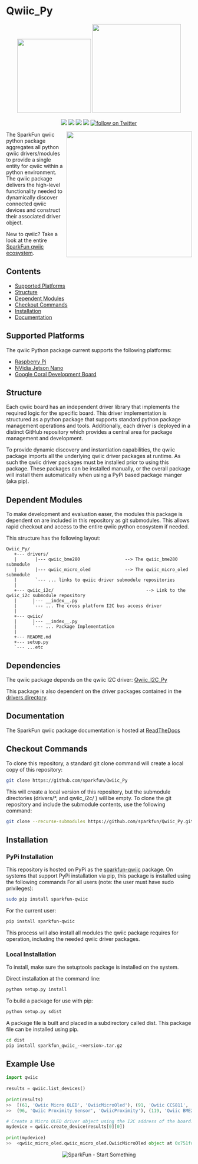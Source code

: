 Qwiic_Py
========

<p align="center">
   <img src="https://cdn.sparkfun.com/assets/custom_pages/2/7/2/qwiic-logo-registered.jpg"  width=200>  
   <img src="https://www.python.org/static/community_logos/python-logo-master-v3-TM.png"  width=240>   
</p>
<p align="center">
	<a href="https://pypi.org/project/sparkfun-qwiic/" alt="Package">
		<img src="https://img.shields.io/pypi/pyversions/sparkfun_qwiic.svg" /></a>
	<a href="https://github.com/sparkfun/Qwiic_Py/issues" alt="Issues">
		<img src="https://img.shields.io/github/issues/sparkfun/Qwiic_Py.svg" /></a>
	<a href="https://qwiic-py.readthedocs.io/en/latest/index.html" alt="Documentation">
		<img src="https://readthedocs.org/projects/qwiic-py/badge/?version=latest&style=flat" /></a>
	<a href="https://github.com/sparkfun/Qwiic_Py/blob/master/LICENSE" alt="License">
		<img src="https://img.shields.io/badge/license-MIT-blue.svg" /></a>
	<a href="https://twitter.com/intent/follow?screen_name=sparkfun">
        	<img src="https://img.shields.io/twitter/follow/sparkfun.svg?style=social&logo=twitter"
           	 alt="follow on Twitter"></a>
	
</p>

<img src="https://cdn.sparkfun.com//assets/parts/1/3/8/7/9/Qwiic_pHAT_Pi-3-B-Plus.jpg"  align="right" width=340> 

The SparkFun qwiic python package aggregates all python qwiic drivers/modules to provide a single entity for qwiic within a python environment. The qwiic package delivers the high-level functionality needed to dynamically discover connected qwiic devices and construct their associated driver object.

New to qwiic? Take a look at the entire [SparkFun qwiic ecosystem](https://www.sparkfun.com/qwiic).

## Contents

* [Supported Platforms](#supported-platforms)
* [Structure](#structure)
* [Dependent Modules](#dependent-modules)
* [Checkout Commands](#checkout-commands)
* [Installation](#installation)
* [Documentation](#documentation)

Supported Platforms
--------------------
The qwiic Python package current supports the following platforms:
* [Raspberry Pi](https://www.sparkfun.com/search/results?term=raspberry+pi)
* [NVidia Jetson Nano](https://www.sparkfun.com/products/15297)
* [Google Coral Development Board](https://www.sparkfun.com/products/15318)


Structure
-------------
Each qwiic board has an independent driver library that implements the required logic for the specific board. This driver implementation is structured as a python package that supports standard python package management operations and tools. Additionally, each driver is deployed in a distinct GitHub repository which provides a central area for package management and development.

To provide dynamic discovery and instantiation capabilities, the qwiic package imports all the underlying qwiic driver packages at runtime. As such the qwiic driver packages must be installed prior to using this package. These packages can be installed manually, or the overall package will install them automatically when using a PyPi based package manger (aka pip).

Dependent Modules
------------------
To make development and evaluation easer, the modules this package is dependent on are included in this repository as git submodules. This allows rapid checkout and access to the entire qwiic python ecosystem if needed. 

This structure has the following layout:
```
Qwiic_Py/
   +--- drivers/
   |       |--- qwiic_bme280			     --> The qwiic_bme280 submodule
   |       |--- qwiic_micro_oled		     --> The qwiic_micro_oled submodule
   |       `--- ... links to qwiic driver submodule repositories
   |
   +--- qwiic_i2c/                                   --> Link to the qwiic_i2c submodule repository
   |      |--- __index__.py
   |      `--- ... The cross platform I2C bus access driver 
   |
   +--- qwiic/
   |      |--- __index__.py
   |      `--- ... Package Implementation
   |
   +--- README.md
   +--- setup.py
   `--- ...etc

```

Dependencies
-------------
The qwiic package depends on the qwiic I2C driver: 
[Qwiic_I2C_Py](https://github.com/sparkfun/Qwiic_I2C_Py)

This package is also dependent on the driver packages contained in the [drivers directory](https://github.com/sparkfun/Qwiic_Py/tree/master/drivers).

Documentation
--------------
The SparkFun qwiic package documentation is hosted at [ReadTheDocs](https://qwiic-py.readthedocs.io/en/latest/index.html)


Checkout Commands
------------------
To clone this repository, a standard git clone command will create a local copy of this repository:
```sh
git clone https://github.com/sparkfun/Qwiic_Py
```

This will create a local version of this repository, but the submodule directories (drivers/*, and qwiic_i2c/ ) will be empty. To clone the git repository and include the submodule contents, use the following command:
```sh
git clone --recurse-submodules https://github.com/sparkfun/Qwiic_Py.git 
```

Installation
-------------
### PyPi Installation
This repository is hosted on PyPi as the [sparkfun-qwiic](https://pypi.org/project/sparkfun-qwiic/) package. On systems that support PyPi installation via pip, this package is installed using the following commands
For all users (note: the user must have sudo privileges):
```sh
sudo pip install sparkfun-qwiic
```
For the current user:
```sh
pip install sparkfun-qwiic
```

This process will also install all modules the qwiic package requires for operation, including the needed qwiic driver packages.
### Local Installation
To install, make sure the setuptools package is installed on the system.

Direct installation at the command line:
```sh
python setup.py install
```

To build a package for use with pip:
```sh
python setup.py sdist
 ```
A package file is built and placed in a subdirectory called dist. This package file can be installed using pip.
```sh
cd dist
pip install sparkfun_qwiic_-<version>.tar.gz
```

Example Use
--------------
```python
import qwiic
		
results = qwiic.list_devices()
		
print(results)
>>	[(61, 'Qwiic Micro OLED', 'QwiicMicroOled'), (91, 'Qwiic CCS811', 'QwiicCcs811'), 
>>	(96, 'Qwiic Proximity Sensor', 'QwiicProximity'), (119, 'Qwiic BME280', 'QwiicBme280')]

# Create a Micro OLED driver object using the I2C address of the board.
mydevice = qwiic.create_device(results[0][0])
		
print(mydevice)
>>	<qwiic_micro_oled.qwiic_micro_oled.QwiicMicroOled object at 0x751fdab0>
```


<p align="center">
<img src="https://cdn.sparkfun.com/assets/custom_pages/3/3/4/dark-logo-red-flame.png" alt="SparkFun - Start Something">
</p>
